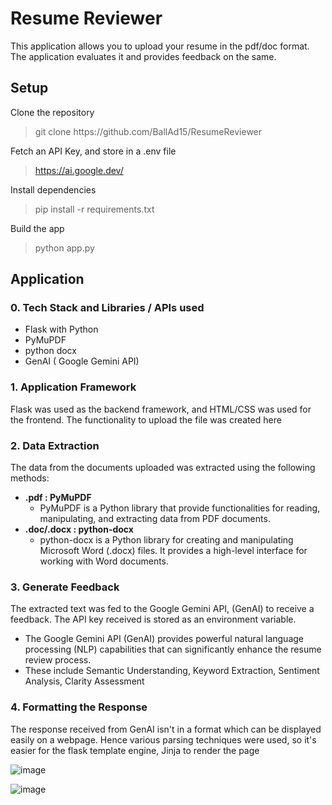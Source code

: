 <h1 id="resume-reviewer">Resume Reviewer</h1>
<p>This application allows you to upload your resume in the pdf/doc format. The application evaluates it and provides feedback on the same.</p>
<h2 id="setup">Setup</h2>
<p>Clone the repository</p>
<blockquote>
<p>git clone https://github.com/BallAd15/ResumeReviewer</p>
</blockquote>
<p>Fetch an API Key, and store in a .env file</p>
<blockquote>
<p><a href="https://ai.google.dev/">https://ai.google.dev/</a></p>
</blockquote>
<p>Install dependencies</p>
<blockquote>
<p>pip install -r requirements.txt</p>
</blockquote>
<p>Build the app</p>
<blockquote>
<p>python app.py</p>
</blockquote>
<h2 id="application">Application</h2>
<h3 id="0-tech-stack-and-libraries--apis-used">0. Tech Stack and Libraries / APIs used</h3>
<ul>
<li>Flask with Python</li>
<li>PyMuPDF</li>
<li>python docx</li>
<li>GenAI ( Google Gemini API)</li>
</ul>
<h3 id="1-application-framework">1. Application Framework</h3>
<p>Flask was used as the backend framework, and HTML/CSS was used for the frontend.
The functionality to upload the file was created here</p>
<h3 id="2--data-extraction">2.  Data Extraction</h3>
<p>The data from the documents uploaded was extracted using the following methods:</p>
<ul>
<li><strong>.pdf : PyMuPDF</strong><ul>
<li>PyMuPDF is a Python library that provide functionalities for reading, manipulating, and extracting data from PDF documents.</li>
</ul>
</li>
<li><strong>.doc/.docx : python-docx</strong><ul>
<li>python-docx is a Python library for creating and manipulating Microsoft Word (.docx) files. It provides a high-level interface for working with Word documents.</li>
</ul>
</li>
</ul>
<h3 id="3-generate-feedback">3. Generate Feedback</h3>
<p>The extracted text was fed to the Google Gemini API, (GenAI) to receive a feedback. The API key received is stored as an environment variable.</p>
<ul>
<li>The Google Gemini API (GenAI) provides powerful natural language processing (NLP) capabilities that can significantly enhance the resume review process.</li>
<li>These include Semantic Understanding, Keyword Extraction, Sentiment Analysis, Clarity Assessment</li>
</ul>
<h3 id="4-formatting-the-response">4. Formatting the Response</h3>
<p>The response received from GenAI isn&#39;t in a format which can be displayed easily on a webpage. Hence various parsing techniques were used, so it&#39;s easier for the flask template engine, Jinja to render the page</p>

![image](https://github.com/BallAd15/ResumeReviewer/assets/61866962/ced4377c-9e3c-498e-aaf4-02c1786d61d2)

![image](https://github.com/BallAd15/ResumeReviewer/assets/61866962/3072f1f5-3c59-4e84-8e4c-110766184b4a)
